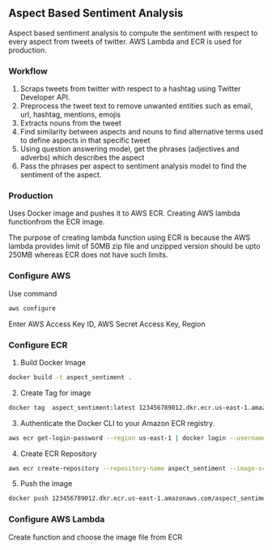 ## Aspect Based Sentiment Analysis

Aspect based sentiment analysis to compute the sentiment with respect to every aspect from tweets of twitter. AWS Lambda and ECR is used for production.

### Workflow
1. Scraps tweets from twitter with respect to a hashtag using Twitter Developer API.
2. Preprocess the tweet text to remove unwanted entities such as email, url, hashtag, mentions, emojis
3. Extracts nouns from the tweet
4. Find similarity between aspects and nouns to find alternative terms used to define aspects in that specific tweet
5. Using question answering model, get the phrases (adjectives and adverbs) which describes the aspect
6. Pass the phrases per aspect to sentiment analysis model to find the sentiment of the aspect.

### Production

Uses Docker image and pushes it to AWS ECR. Creating AWS lambda functionfrom the ECR image.

The purpose of creating lambda function using ECR is because the AWS lambda provides limit of 50MB zip  file and unzipped version should be upto 250MB  whereas ECR does not have such limits.

### Configure AWS
Use command 

```bash
aws configure
```
Enter AWS Access Key ID, AWS Secret Access Key, Region

### Configure ECR

1. Build Docker Image

```bash
docker build -t aspect_sentiment .   
```

2. Create Tag for image

```bash
docker tag  aspect_sentiment:latest 123456789012.dkr.ecr.us-east-1.amazonaws.com/aspect_sentiment.latest
```

3. Authenticate the Docker CLI to your Amazon ECR registry.

```bash
aws ecr get-login-password --region us-east-1 | docker login --username AWS --password-stdin 123456789012.dkr.ecr.us-east-1.amazonaws.com    

```
4. Create ECR Repository

```bash
aws ecr create-repository --repository-name aspect_sentiment --image-scanning-configuration scanOnPush=true --image-tag-mutability MUTABLE

```

5. Push the image

```bash
docker push 123456789012.dkr.ecr.us-east-1.amazonaws.com/aspect_sentiment:latest     
```

### Configure AWS Lambda
Create function and choose the image file from ECR


